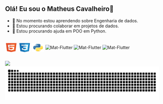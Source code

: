 ## Olá! Eu sou o Matheus Cavalheiro👋

- 🌱 No momento estou aprendendo sobre Engenharia de dados.
- 👯 Estou procurando colaborar em projetos de dados. 
- 🤔 Estou procurando ajuda em POO em Python.

<div style="display: inline_block"><br>
  <img align="center" alt="Mat-HTML" height="30" width="40" src="https://raw.githubusercontent.com/devicons/devicon/master/icons/html5/html5-original.svg">
  <img align="center" alt="Mat-CSS" height="30" width="40" src="https://raw.githubusercontent.com/devicons/devicon/master/icons/css3/css3-original.svg">
  <img align="center" alt="Mat-Python" height="30" width="40" src="https://raw.githubusercontent.com/devicons/devicon/master/icons/python/python-original.svg">
  <img align="center" alt="Mat-Flutter" height="30" width="40" src="https://cdn.jsdelivr.net/gh/devicons/devicon/icons/flask/flask-original.svg">
  <img align="center" alt="Mat-Flutter" height="30" width="40" src="https://cdn.jsdelivr.net/gh/devicons/devicon/icons/flutter/flutter-original.svg">
  <img align="center" alt="Mat-Flutter" height="30" width="40" src="https://cdn.jsdelivr.net/gh/devicons/devicon/icons/dart/dart-original.svg">
</div>

##
<div> 
  <a href="https://www.linkedin.com/in/matheus-cavalheiro20" target="_blank"><img src="https://img.shields.io/badge/LinkedIn-0077B5?style=for-the-badge&logo=linkedin&logoColor=white" target="_blank"></a>

<picture>
  <source media="(prefers-color-scheme: dark)" srcset="https://raw.githubusercontent.com/MrEncryptorX/MrEncryptorX/output/github-contribution-grid-snake-dark.svg">
  <source media="(prefers-color-scheme: light)" srcset="https://raw.githubusercontent.com/MrEncryptorX/MrEncryptorX/output/github-contribution-grid-snake.svg">
  <img alt="github contribution grid snake animation" src="https://raw.githubusercontent.com/MrEncryptorX/MrEncryptorX/output/github-contribution-grid-snake.svg">
</picture>
